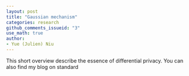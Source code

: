 ```yaml
---
layout: post
title: "Gaussian mechanism"
categories: research
github_comments_issueid: "3"
use_math: true
author:
- Yue (Julien) Niu
---
```


This short overview describe the essence of differential privacy. You can also find my blog on standard